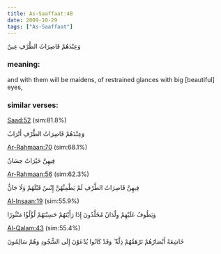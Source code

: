```yaml
---
title: As-Saaffaat:48
date: 2009-10-29
tags: ["As-Saaffaat"]
---
```

وَعِنْدَهُمْ قَاصِرَاتُ الطَّرْفِ عِينٌ
### meaning: 
and with them will be maidens, of restrained glances with big [beautiful] eyes,
### similar verses: 

[Saad:52](/38/52) (sim:81.8%)

وَعِنْدَهُمْ قَاصِرَاتُ الطَّرْفِ أَتْرَابٌ

[Ar-Rahmaan:70](/55/70) (sim:68.1%)

فِيهِنَّ خَيْرَاتٌ حِسَانٌ

[Ar-Rahmaan:56](/55/56) (sim:62.3%)

فِيهِنَّ قَاصِرَاتُ الطَّرْفِ لَمْ يَطْمِثْهُنَّ إِنْسٌ قَبْلَهُمْ وَلَا جَانٌّ

[Al-Insaan:19](/76/19) (sim:55.9%)

وَيَطُوفُ عَلَيْهِمْ وِلْدَانٌ مُخَلَّدُونَ إِذَا رَأَيْتَهُمْ حَسِبْتَهُمْ لُؤْلُؤًا مَنْثُورًا

[Al-Qalam:43](/68/43) (sim:55.4%)

خَاشِعَةً أَبْصَارُهُمْ تَرْهَقُهُمْ ذِلَّةٌ ۖ وَقَدْ كَانُوا يُدْعَوْنَ إِلَى السُّجُودِ وَهُمْ سَالِمُونَ
